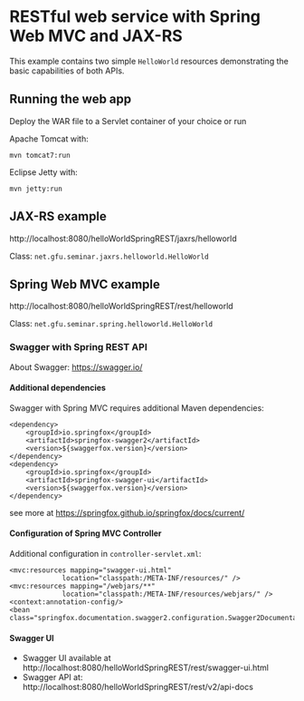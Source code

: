 # RESTful web service with Spring Web MVC and JAX-RS

This example contains two simple `HelloWorld` resources demonstrating the 
basic capabilities of both APIs.

## Running the web app
Deploy the WAR file to a Servlet container of your choice or run 

Apache Tomcat with:
    
    mvn tomcat7:run

Eclipse Jetty with:    
    
    mvn jetty:run
    
## JAX-RS example

http://localhost:8080/helloWorldSpringREST/jaxrs/helloworld

Class: `net.gfu.seminar.jaxrs.helloworld.HelloWorld` 
 
## Spring Web MVC example
 
http://localhost:8080/helloWorldSpringREST/rest/helloworld

Class: `net.gfu.seminar.spring.helloworld.HelloWorld`

### Swagger with Spring REST API
About Swagger: https://swagger.io/

#### Additional dependencies 
Swagger with Spring MVC requires additional Maven dependencies:

    <dependency>
        <groupId>io.springfox</groupId>
        <artifactId>springfox-swagger2</artifactId>
        <version>${swaggerfox.version}</version>
    </dependency>
    <dependency>
        <groupId>io.springfox</groupId>
        <artifactId>springfox-swagger-ui</artifactId>
        <version>${swaggerfox.version}</version>
    </dependency> 

see more at https://springfox.github.io/springfox/docs/current/

#### Configuration of Spring MVC Controller
Additional configuration in `controller-servlet.xml`:

    <mvc:resources mapping="swagger-ui.html"
				 location="classpath:/META-INF/resources/" />
    <mvc:resources mapping="/webjars/**"
				 location="classpath:/META-INF/resources/webjars/" />
    <context:annotation-config/>
    <bean class="springfox.documentation.swagger2.configuration.Swagger2DocumentationConfiguration"/>

#### Swagger UI
- Swagger UI available at http://localhost:8080/helloWorldSpringREST/rest/swagger-ui.html
- Swagger API at: http://localhost:8080/helloWorldSpringREST/rest/v2/api-docs